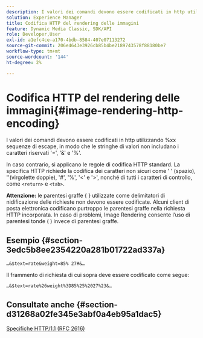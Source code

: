 ```yaml
---
description: I valori dei comandi devono essere codificati in http utilizzando %xx sequenze di escape, in modo che le stringhe di valori non includano i caratteri riservati '=', '&' e '%'.
solution: Experience Manager
title: Codifica HTTP del rendering delle immagini
feature: Dynamic Media Classic, SDK/API
role: Developer,User
exl-id: a1efc4ce-a170-4bdb-8584-407e07113272
source-git-commit: 206e4643e3926cb85b4be2189743578f88180be7
workflow-type: tm+mt
source-wordcount: '144'
ht-degree: 2%

---
```


# Codifica HTTP del rendering delle immagini{#image-rendering-http-encoding}

I valori dei comandi devono essere codificati in http utilizzando %xx sequenze di escape, in modo che le stringhe di valori non includano i caratteri riservati &#39;=&#39;, &#39;&amp;&#39; e &#39;%&#39;.

In caso contrario, si applicano le regole di codifica HTTP standard. La specifica HTTP richiede la codifica dei caratteri non sicuri come &#39; &#39; (spazio), &#39;&#39;(virgolette doppie), &#39;#&#39;, &#39;%&#39;, &#39;&lt;&#39; e &#39;>&#39;, nonché di tutti i caratteri di controllo, come `<return>` e `<tab>`.

**Attenzione:** le parentesi graffe { } utilizzate come delimitatori di nidificazione delle richieste non devono essere codificate. Alcuni client di posta elettronica codificano purtroppo le parentesi graffe nella richiesta HTTP incorporata. In caso di problemi, Image Rendering consente l’uso di parentesi tonde ( ) invece di parentesi graffe.

## Esempio {#section-3edc5b8ee2354220a281b01722ad337a}

`…&$text=rate&weight=85% 27#&…`

Il frammento di richiesta di cui sopra deve essere codificato come segue:

`…&$text=rate%26weight%3D85%25%2027%23&…`

## Consultate anche {#section-d31268a02fe345e3abf0a4eb95a1dac5}

[Specifiche HTTP/1.1 (RFC 2616)](https://www.w3.org/Protocols/rfc2616/rfc2616.html)
